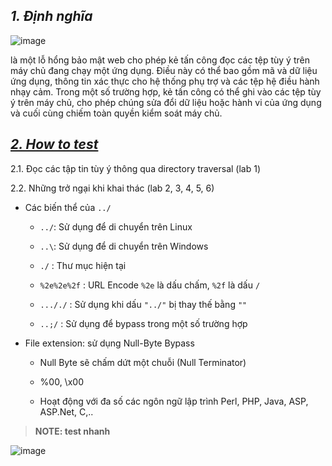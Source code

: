 
## **_1. Định nghĩa_**

![image](https://github.com/imHy0/Port_Swigger_Learning/assets/88024759/83beb844-7f58-4eea-adb7-5196562f4d9f)

là một lỗ hổng bảo mật web cho phép kẻ tấn công đọc các tệp tùy ý trên máy chủ đang chạy một ứng dụng. Điều này có thể bao gồm mã và dữ liệu ứng dụng, thông tin xác thực cho hệ thống phụ trợ và các tệp hệ điều hành nhạy cảm. Trong một số trường hợp, kẻ tấn công có thể ghi vào các tệp tùy ý trên máy chủ, cho phép chúng sửa đổi dữ liệu hoặc hành vi của ứng dụng và cuối cùng chiếm toàn quyền kiểm soát máy chủ.

## [**_2. How to test_**](part1.md)

2.1. Đọc các tập tin tùy ý thông qua directory traversal (lab 1)

2.2. Những trở ngại khi khai thác (lab 2, 3, 4, 5, 6)

- Các biến thể của `../`

  - `../`: Sử dụng để di chuyển trên Linux
 
  - `..\`: Sử dụng để di chuyển trên Windows
 
  - `./` : Thư mục hiện tại
 
  - `%2e%2e%2f` : URL Encode `%2e` là dấu chấm, `%2f` là dấu `/`
 
  - `..././` : Sử dụng khi dấu `"../"` bị thay thế bằng `""`
 
  - `..;/` : Sử dụng để bypass trong một số trường hợp

- File extension: sử dụng Null-Byte Bypass

  - Null Byte sẽ chấm dứt một chuỗi (Null Terminator)
 
  - %00, \x00
 
  - Hoạt động với đa số các ngôn ngữ lập trình Perl, PHP, Java, ASP, ASP.Net, C,..

> **NOTE: test nhanh**

![image](https://github.com/imHy0/Port_Swigger_Learning/assets/88024759/568e450d-26be-4816-96cf-8fe73e8b194e)
